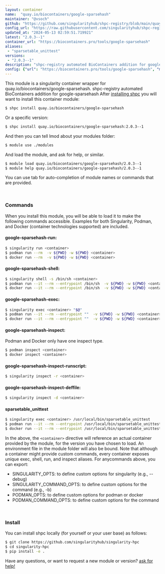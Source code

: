 ```yaml
---
layout: container
name:  "quay.io/biocontainers/google-sparsehash"
maintainer: "@vsoch"
github: "https://github.com/singularityhub/shpc-registry/blob/main/quay.io/biocontainers/google-sparsehash/container.yaml"
config_url: "https://raw.githubusercontent.com/singularityhub/shpc-registry/main/quay.io/biocontainers/google-sparsehash/container.yaml"
updated_at: "2024-05-13 02:59:51.719921"
latest: "2.0.3--1"
container_url: "https://biocontainers.pro/tools/google-sparsehash"
aliases:
 - "sparsetable_unittest"
versions:
 - "2.0.3--1"
description: "shpc-registry automated BioContainers addition for google-sparsehash"
config: {"url": "https://biocontainers.pro/tools/google-sparsehash", "maintainer": "@vsoch", "description": "shpc-registry automated BioContainers addition for google-sparsehash", "latest": {"2.0.3--1": "sha256:b5eabd7ede74ceaebe0395d65a9794f4b95ce2db835f75b199bb1d6b37e3b363"}, "tags": {"2.0.3--1": "sha256:b5eabd7ede74ceaebe0395d65a9794f4b95ce2db835f75b199bb1d6b37e3b363"}, "docker": "quay.io/biocontainers/google-sparsehash", "aliases": {"sparsetable_unittest": "/usr/local/bin/sparsetable_unittest"}}
---
```


This module is a singularity container wrapper for quay.io/biocontainers/google-sparsehash.
shpc-registry automated BioContainers addition for google-sparsehash
After [installing shpc](#install) you will want to install this container module:


```bash
$ shpc install quay.io/biocontainers/google-sparsehash
```

Or a specific version:

```bash
$ shpc install quay.io/biocontainers/google-sparsehash:2.0.3--1
```

And then you can tell lmod about your modules folder:

```bash
$ module use ./modules
```

And load the module, and ask for help, or similar.

```bash
$ module load quay.io/biocontainers/google-sparsehash/2.0.3--1
$ module help quay.io/biocontainers/google-sparsehash/2.0.3--1
```

You can use tab for auto-completion of module names or commands that are provided.

<br>

### Commands

When you install this module, you will be able to load it to make the following commands accessible.
Examples for both Singularity, Podman, and Docker (container technologies supported) are included.

#### google-sparsehash-run:

```bash
$ singularity run <container>
$ podman run --rm  -v ${PWD} -w ${PWD} <container>
$ docker run --rm  -v ${PWD} -w ${PWD} <container>
```

#### google-sparsehash-shell:

```bash
$ singularity shell -s /bin/sh <container>
$ podman run --it --rm --entrypoint /bin/sh  -v ${PWD} -w ${PWD} <container>
$ docker run --it --rm --entrypoint /bin/sh  -v ${PWD} -w ${PWD} <container>
```

#### google-sparsehash-exec:

```bash
$ singularity exec <container> "$@"
$ podman run --it --rm --entrypoint ""  -v ${PWD} -w ${PWD} <container> "$@"
$ docker run --it --rm --entrypoint ""  -v ${PWD} -w ${PWD} <container> "$@"
```

#### google-sparsehash-inspect:

Podman and Docker only have one inspect type.

```bash
$ podman inspect <container>
$ docker inspect <container>
```

#### google-sparsehash-inspect-runscript:

```bash
$ singularity inspect -r <container>
```

#### google-sparsehash-inspect-deffile:

```bash
$ singularity inspect -d <container>
```


#### sparsetable_unittest

```bash
$ singularity exec <container> /usr/local/bin/sparsetable_unittest
$ podman run --it --rm --entrypoint /usr/local/bin/sparsetable_unittest   -v ${PWD} -w ${PWD} <container> -c " $@"
$ docker run --it --rm --entrypoint /usr/local/bin/sparsetable_unittest   -v ${PWD} -w ${PWD} <container> -c " $@"
```



In the above, the `<container>` directive will reference an actual container provided
by the module, for the version you have chosen to load. An environment file in the
module folder will also be bound. Note that although a container
might provide custom commands, every container exposes unique exec, shell, run, and
inspect aliases. For anycommands above, you can export:

 - SINGULARITY_OPTS: to define custom options for singularity (e.g., --debug)
 - SINGULARITY_COMMAND_OPTS: to define custom options for the command (e.g., -b)
 - PODMAN_OPTS: to define custom options for podman or docker
 - PODMAN_COMMAND_OPTS: to define custom options for the command

<br>

### Install

You can install shpc locally (for yourself or your user base) as follows:

```bash
$ git clone https://github.com/singularityhub/singularity-hpc
$ cd singularity-hpc
$ pip install -e .
```

Have any questions, or want to request a new module or version? [ask for help!](https://github.com/singularityhub/singularity-hpc/issues)